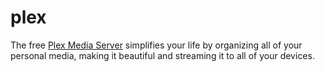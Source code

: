 plex
====

The free [Plex Media Server][1] simplifies your life by organizing all of your
personal media, making it beautiful and streaming it to all of your devices.

[1]: https://plex.tv/
